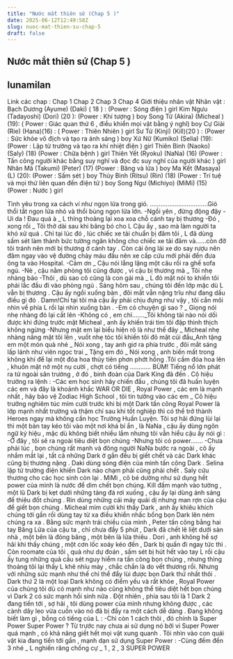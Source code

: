 ```yaml
---
title: "Nước mắt thiên sứ (Chap 5 )"
date: 2025-06-12T12:49:58Z
slug: nuoc-mat-thien-su-chap-5
draft: false
---
```


## Nước mắt thiên sứ (Chap 5 )

## lunamilan

Link các chap :
Chap 1 
Chap 2 
Chap 3 
Chap 4 
Giới thiệu nhân vật 
Nhân vật : 
Bạch Dương (Ayume) (Daki) ( 18 ) : (Power : Sóng điện ) girl
Kim Ngưu (Tadayoshi) (Dori) (20 ): (Power : Khí tượng ) boy
Song Tử (Akira) (Micheal )(19): ( Power : Giác quan thứ 6 , điều khiển mọi vật bằng ý nghĩ) boy
Cự Giải (Rie) (Hana)(16) : ( Power : Thiên Nhiên ) girl
Sư Tử (Kinji) (Kill)(20 ) : (Power : Sức khỏe vô địch và tạo ra ánh sáng ) boy
Xử Nữ (Kumiko) (Selia) (19): (Power : Lập từ trường và tạo ra khí nhiệt điện ) girl
Thiên Bình (Naoko) (Saly) (18) (Power : Chữa bệnh ) girl
Thiên Yết (Ryoku) (NaNa) (16) (Power : Tấn công người khác bằng suy nghĩ và đọc đc suy nghĩ của người khác ) girl
Nhân Mã (Takumi) (Peter) (17) (Power : Băng và lửa ) boy
Ma Kết (Masaya) (L) (20): (Power : Sấm sét ) boy
Thủy Bình (Ritsu) (Rin) (18) (Power : Trí tuệ và mọi thứ liên quan đến điện tử ) boy
Song Ngư (Michiyo) (MiMi) (15) (Power : Nước ) girl
 
Tình yêu trong xa cách ví như ngọn lửa trong gió. 
……………………………Gió thổi tắt ngọn lửa nhỏ và thổi bùng ngọn lửa lớn.
-Ngồi yên , đừng động đậy
-Ui da ! Đau quá à _ L thỉng thoảng lại xoa xoa chỗ cánh tay bị thương
-Đó , xong rồi _ Tôi thở dài sau khi băng bó cho L
 Cậu ấy , sao mà làm người ta khó xử quá . Chỉ tại lúc đó , lúc chiếc xe tải chuẩn bị đâm tôi , L đã dùng sấm sét làm thành bức tường ngăn không cho chiếc xe tải đâm và……còn đỡ tôi tránh nên mới bị thương ở cánh tay . Còn cái ông lái xe do say rượu nên đâm ngay vào vệ đường chảy máu đầu nên xe cấp cứu mới phải đến đưa ông ta vào Hospital.
-Cảm ơn _ Cậu nói lẳng lặng một câu rồi ra ghế sofa ngủ.
-Nè , cậu nằm phòng tôi cũng được , vì cậu bị thương mà _ Tôi nhẹ nhàng bảo
-Thôi , dù sao cô cũng là con gái mà _ L đỏ mặt nói to khiến tôi phải lắc đầu đi vào phòng ngủ .
 Sáng hôm sau , chúng tôi đến lớp mặc dù L vẫn bị thương . Cậu ấy ngồi xuống bàn , đôi mắt vẫn nặng trĩu như đang dấu điều gì đó . Damn!Chỉ tại tôi mà cậu ấy phải chịu đựng như vậy , tôi cắn môi nhìn về phía L rồi lại nhìn xuống bàn .
-Em có chuyện gì sao ? _ Giọng nói nhẹ nhàng đó lại cất lên
-Không có , em chỉ……._Tôi không tài nào nói dối được khi đứng trước mặt Micheal , anh ấy khiến trái tim tôi đập thình thịch không ngừng
-Nhưng mặt em lại biểu hiện rõ là như thế đây _ Micheal nhẹ nhàng nâng mặt tôi lên , vuốt nhẹ tóc tôi khiến tôi đỏ mặt cúi đầu_Anh tặng em một món quà nhé _ Nói xong , tay anh giơ ra phía trước , đôi mắt sáng lấp lánh như viên ngọc trai _ Tặng em đó _ Nói xong , anh biến mất trong không khí để lại một đóa hoa thủy tiên phơn phớt hồng .Tôi cầm đóa hoa lên , khuôn mặt nở một nụ cười , chợt có tiếng ............
BÙM! Tiếng nổ lớn phát ra từ ngoài sân trường , ở đó , binh đoàn của Dark King đã đến . Cô hiệu trưởng ra lệnh :
-Các em học sinh hãy chiến đấu , chúng tôi đã huấn luyện các em và đây là khoảnh khắc WAR OR DIE , Royal Power , các em là mạnh nhất , hãy bảo vệ Zodiac High School , tôi tin tưởng vào các em _ Cô hiệu trưởng nghiêm túc mỉm cười trước khi bị một Dark tấn công
 Royal Power là lớp mạnh nhất trường và thậm chí sau khi tốt nghiệp thì có thể trở thành Heroes ngay mà không cần học Trường Huấn Luyện. Tôi sợ hãi đứng lùi lại thì một bàn tay kéo tôi vào một nơi khá bí ẩn , là NaNa , cậu ấy dùng ngôn ngữ ký hiệu , mặc dù không biết nhiều lắm nhưng tôi vẫn hiểu cậu ấy nói gì :
-Ở đây , tôi sẽ ra ngoài tiêu diệt bọn chúng
-Nhưng tôi có power…….
-Chưa phải lúc , bọn chúng rất mạnh và đông người
 NaNa bước ra ngoài , cô ấy nhắm mắt lại , tất cả những Dark ở gần đều bị giết chết và các Dark khác cũng bị thương nặng .
 Daki dùng sóng điện của mình tấn công Dark . Selina lập từ trường điện khiến Dark nào chạm phải cũng phải chết . Saly cứu thương cho các học sinh còn lại . MiMi , cô bé dường như sử dụng hết power của mình là nước để dìm chết bọn chúng.
 Kill đấm mạnh vào tường , một lũ Dark bị kẹt dưới những tảng đá rơi xuống , cậu ấy lại dùng ánh sáng để thiêu đốt chúng . Rin dùng những cái máy quái dị nhưng man rợn của cậu để giết bọn chúng . Micheal mỉm cười khi thấy Dark , anh ấy khiêu khích chúng tới gần rồi dùng tay từ xa điều khiển nhấc bổng bọn Dark lên ném chúng ra xa . Bằng sức mạnh trái chiều của mình , Peter tấn công bằng hai tay Băng Lửa của cậu ta , chỉ chưa đầy 5 phút , Dark đã chết lê liệt dưới sàn nhà , một bên là đóng băng , một bên là lửa thiêu . Dori , anh không hề sợ hãi khi thấy chúng , một cơn lốc xoáy kéo đến , Dark bị quấn đi ngay tức thì . Còn roomate của tôi , quả như dự đoán , sấm sét bị hút hết vào tay L rồi cậu ấy tung những quả cầu sét nguy hiểm ra tấn công bọn chúng , nhưng thỉng thoảng tôi lại thấy L khẽ nhíu mày , chắc chắn là do vết thương rồi.
 Nhưng với những sức mạnh như thế chỉ thể đẩy lùi được bọn Dark thứ nhất thôi . Dark thứ 2 là một loại Dark không có điểm yếu và rất khỏe , Royal Power của chúng tôi dù có mạnh như nào cũng không thể tiêu diệt hết bọn chúng vì Dark 2 có sức mạnh hồi sinh nữa . Đột nhiên , phía sau tôi là 1 Dark 2 đang tiến tới , sợ hãi , tôi dùng power của mình nhưng không được , các cành dây leo vừa cuốn vào nó đã bị đẩy ra một cách dễ dàng . Đang không biết làm gì , bỗng có tiếng của L :
-Chỉ còn 1 cách thôi , đó chính là Super Power 
 Super Power ? Từ trước nay chưa ai sử dụng nó bởi vì Super Power quá mạnh , có khả năng giết hết mọi vật xung quanh . Tôi nhìn vào con quái vật kia đang tiến tới gần , mạnh dạn sử dụng Super Power :
-Cùng đếm đến 3 nhé _ L nghiến răng chống cự _ 1 , 2 , 3 SUPER POWER